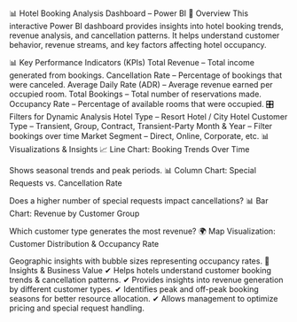 📊 Hotel Booking Analysis Dashboard – Power BI
📄 Overview
This interactive Power BI dashboard provides insights into hotel booking trends, revenue analysis, and cancellation patterns. It helps understand customer behavior, revenue streams, and key factors affecting hotel occupancy.

📊 Key Performance Indicators (KPIs)
Total Revenue – Total income generated from bookings.
Cancellation Rate – Percentage of bookings that were canceled.
Average Daily Rate (ADR) – Average revenue earned per occupied room.
Total Bookings – Total number of reservations made.
Occupancy Rate – Percentage of available rooms that were occupied.
🎛 Filters for Dynamic Analysis
Hotel Type – Resort Hotel / City Hotel
Customer Type – Transient, Group, Contract, Transient-Party
Month & Year – Filter bookings over time
Market Segment – Direct, Online, Corporate, etc.
📊 Visualizations & Insights
📈 Line Chart: Booking Trends Over Time

Shows seasonal trends and peak periods.
📊 Column Chart: Special Requests vs. Cancellation Rate

Does a higher number of special requests impact cancellations?
📊 Bar Chart: Revenue by Customer Group

Which customer type generates the most revenue?
🌍 Map Visualization: Customer Distribution & Occupancy Rate

Geographic insights with bubble sizes representing occupancy rates.
📄 Insights & Business Value
✔ Helps hotels understand customer booking trends & cancellation patterns.
✔ Provides insights into revenue generation by different customer types.
✔ Identifies peak and off-peak booking seasons for better resource allocation.
✔ Allows management to optimize pricing and special request handling.

